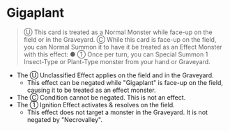 # Gigaplant

> Ⓤ This card is treated as a Normal Monster while face-up on the field or in the Graveyard. Ⓒ While this card is face-up on the field, you can Normal Summon it to have it be treated as an Effect Monster with this effect:
● ① Once per turn, you can Special Summon 1 Insect-Type or Plant-Type monster from your hand or Graveyard.

*   The Ⓤ Unclassified Effect applies on the field and in the Graveyard.
    *   This effect can be negated while "Gigaplant" is face-up on the field, causing it to be treated as an effect monster.
*   The Ⓒ Condition cannot be negated. This is not an effect.
*   The ① Ignition Effect activates & resolves on the field.
    *   This effect does not target a monster in the Graveyard. It is not negated by "Necrovalley".
